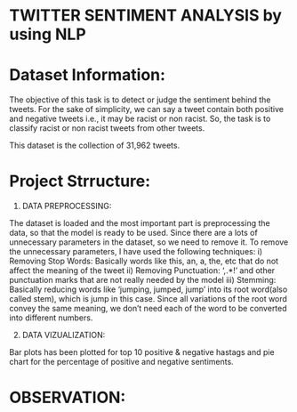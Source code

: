 # TWITTER SENTIMENT ANALYSIS by using NLP

# Dataset Information:

The objective of this task is to detect or judge the sentiment behind the tweets. For the sake of simplicity, we can say a tweet contain both positive and negative tweets i.e., it may be racist or non racist. So, the task is to classify racist or non racist tweets from other tweets.

This dataset is the collection of 31,962 tweets.

# Project Strructure:

1. DATA PREPROCESSING:

The dataset is loaded and the most important part is preprocessing the data, so that the model is ready to be used. Since there are a lots of unnecessary parameters 
in the dataset, so we need to remove it. To remove the unnecessary parameters, I have used the following techniques:
i) Removing Stop Words: Basically words like this, an, a, the, etc that do not affect the meaning of the tweet
ii) Removing Punctuation: ‘,.*!’ and other punctuation marks that are not really needed by the model
iii) Stemming: Basically reducing words like ‘jumping, jumped, jump’ into its root word(also called stem), which is jump in this case. Since all variations of the root word convey the same meaning, we don’t need each of the word to be converted into different numbers.

2. DATA VIZUALIZATION:

Bar plots has been plotted for top 10 positive & negative hastags and pie chart for the percentage of positive and negative sentiments.

# OBSERVATION:

